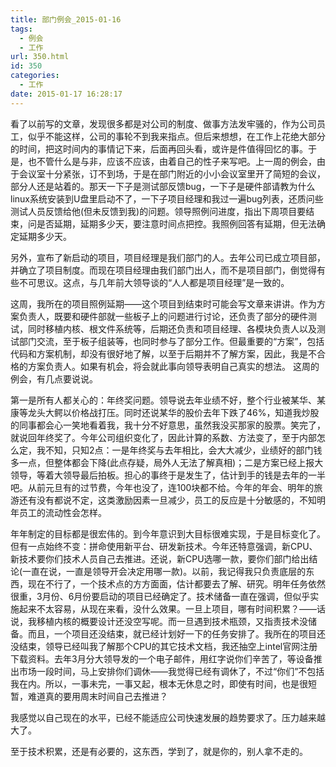 ```yaml
---
title: 部门例会_2015-01-16
tags:
  - 例会
  - 工作
url: 350.html
id: 350
categories:
  - 工作
date: 2015-01-17 16:28:17
---
```


看了以前写的文章，发现很多都是对公司的制度、做事方法发牢骚的，作为公司员工，似乎不能这样，公司的事轮不到我来指点。但后来想想，在工作上花绝大部分的时间，把这时间内的事情记下来，后面再回头看，或许是件值得回忆的事。于是，也不管什么是与非，应该不应该，由着自己的性子来写吧。上一周的例会，由于会议室十分紧张，订不到场，于是在部门附近的小小会议室里开了简短的会议，部分人还是站着的。那天一下子是测试部反馈bug，一下子是硬件部请教为什么linux系统安装到U盘里启动不了，一下子项目经理和我过一遍bug列表，还质问些测试人员反馈给他(但未反馈到我)的问题。领导照例问进度，指出下周项目要结束，问是否延期，延期多少天，要注意时间点把控。我照例回答有延期，但无法确定延期多少天。 
<!-- more --> 
另外，宣布了新启动的项目，项目经理是我们部门的人。去年公司已成立项目部，并确立了项目制度。而现在项目经理由我们部门出人，而不是项目部门，倒觉得有些不可思议。这点，与几年前大领导谈的“人人都是项目经理”是一致的。 

这周，我所在的项目照例延期——这个项目到结束时可能会写文章来讲讲。作为方案负责人，既要和硬件部就一些板子上的问题进行讨论，还负责了部分的硬件测试，同时移植内核、根文件系统等，后期还负责和项目经理、各模块负责人以及测试部门交流，至于板子组装等，也同时参与了部分工作。但最重要的“方案”，包括代码和方案机制，却没有很好地了解，以至于后期并不了解方案，因此，我是不合格的方案负责人。如果有机会，将会就此事向领导表明自己真实的想法。 这周的例会，有几点要说说。 

第一是所有人都关心的：年终奖问题。领导说去年业绩不好，整个行业被某华、某康等龙头大鳄以价格战打压。同时还说某华的股价去年下跌了46%，知道我炒股的同事都会心一笑地看着我，我十分不好意思，虽然我没买那家的股票。笑完了，就说回年终奖了。今年公司组织变化了，因此计算的系数、方法变了，至于内部怎么定，我不知，只知2点：一是年终奖与去年相比，会大大减少，业绩好的部门钱多一点，但整体都会下降(此点存疑，局外人无法了解真相)；二是方案已经上报大领导，等着大领导最后拍板。担心的事终于是发生了，估计到手的钱是去年的一半吧。从前元旦有的过节费，今年也没了，连100块都不给。今年的年会、明年的旅游还有没有都说不定，这类激励因素一旦减少，员工的反应是十分敏感的，不知明年员工的流动性会怎样。 

年年制定的目标都是很宏伟的。到今年意识到大目标很难实现，于是目标变化了。但有一点始终不变：拼命使用新平台、研发新技术。今年还特意强调，新CPU、新技术要你们技术人员自己去推进。还说，新CPU选哪一款，要你们部门给出结论(一直在说，一直是领导开会决定用哪一款)。以前，我记得我只负责底层的东西，现在不行了，一个技术点的方方面面，估计都要去了解、研究。明年任务依然很重，3月份、6月份要启动的项目已经确定了。技术储备一直在强调，但似乎实施起来不太容易，从现在来看，没什么效果。一旦上项目，哪有时间积累？——话说，我移植内核的概要设计还没空写呢。而一旦遇到技术瓶颈，又指责技术没储备。而且，一个项目还没结束，就已经计划好一下的任务安排了。我所在的项目还没结束，领导已经叫我了解那个CPU的其它技术文档，我还抽空上intel官网注册下载资料。去年3月分大领导发的一个电子邮件，用红字说你们辛苦了，等设备推出市场一段时间，马上安排你们调休——我觉得已经有调休了，不过“你们”不包括我在内。所以，一事未完，一事又起，根本无休息之时，即使有时间，也是很短暂，难道真的要用周末时间自己去推进？ 

我感觉以自己现在的水平，已经不能适应公司快速发展的趋势要求了。压力越来越大了。 

至于技术积累，还是有必要的，这东西，学到了，就是你的，别人拿不走的。
